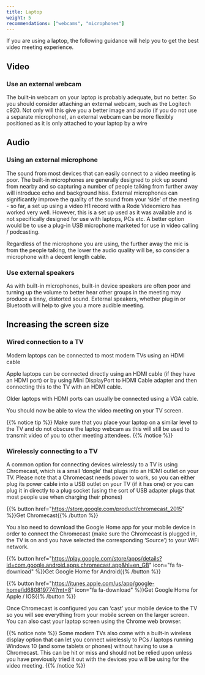```yaml
---
title: Laptop
weight: 5
recommendations: ["webcams", "microphones"]
---
```


If you are using a laptop, the following guidance will help you to get the best video meeting experience.

## Video

### Use an external webcam

The built-in webcam on your laptop is probably adequate, but no better.  So you should consider attaching an external webcam, such as the Logitech c920.  Not only will this give you a better image and audio (if you do not use a separate microphone), an external webcam can be more flexibly positioned as it is only attached to your laptop by a wire

## Audio

### Using an external microphone

The sound from most devices that can easily connect to a video meeting is poor. The built-in microphones are generally designed to pick up sound from nearby and so capturing a number of people talking from further away will introduce echo and background hiss.  External microphones can significantly improve the quality of the sound from your ‘side’ of the meeting - so far, a set up using a video H1 record with a Rode Videomicro has worked very well.  However, this is a set up used as it was available and is not specifically designed for use with laptops, PCs etc.  A better option would be to use a plug-in USB microphone marketed for use in video calling / podcasting.

Regardless of the microphone you are using, the further away the mic is from the people talking, the lower the audio quality will be, so consider a microphone with a decent length cable.

### Use external speakers

As with built-in microphones, built-in device speakers are often poor and turning up the volume to better hear other groups in the meeting may produce a tinny, distorted sound. External speakers, whether plug in or Bluetooth will help to give you a more audible meeting.

## Increasing the screen size

### Wired connection to a TV

Modern laptops can be connected to most modern TVs using an HDMI cable

Apple laptops can be connected directly using an HDMI cable (if they have an HDMI port) or by using Mini DisplayPort to HDMI Cable adapter and then connecting this to the TV with an HDMI cable.

Older laptops with HDMI ports can usually be connected using a VGA cable.

You should now be able to view the video meeting on your TV screen.  

{{% notice tip %}}
Make sure that you place your laptop on a similar level to the TV and do not obscure the laptop webcam as this will still be used to transmit video of you to other meeting attendees.
{{% /notice %}}

### Wirelessly connecting to a TV

A common option for connecting devices wirelessly to a TV is using Chromecast, which is a small ‘dongle’ that plugs into an HDMI outlet on your TV. Please note that a Chromecast needs power to work, so you can either plug its power cable into a USB outlet on your TV (if it has one) or you can plug it in directly to a plug socket (using the sort of USB adapter plugs that most people use when charging their phones)

{{% button href="https://store.google.com/product/chromecast_2015" %}}Get Chromecast{{% /button %}}

You also need to download the Google Home app for your mobile device in order to connect the Chromecast (make sure the Chromecast is plugged in, the TV is on and you have selected the corresponding ‘Source’)  to your WiFi network.

{{% button href="https://play.google.com/store/apps/details?id=com.google.android.apps.chromecast.app&hl=en_GB" icon="fa fa-download" %}}Get Google Home for Android{{% /button %}}

{{% button href="https://itunes.apple.com/us/app/google-home/id680819774?mt=8" icon="fa fa-download" %}}Get Google Home for Apple / IOS{{% /button %}}

Once Chromecast is configured you can ‘cast’ your mobile device to the TV so you will see everything from your mobile screen on the larger screen.  You can also cast your laptop screen using the Chrome web browser.

{{% notice note %}}
Some modern TVs also come with a built-in wireless display option that can let you connect wirelessly to PCs / laptops running Windows 10 (and some tablets or phones) without having to use a Chromecast. This can be hit or miss and should not be relied upon unless you have previously tried it out with the devices you will be using for the video meeting.
{{% /notice %}}
